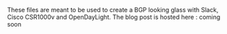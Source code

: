 These files are meant to be used to create a BGP looking glass with Slack, Cisco CSR1000v and OpenDayLight.
The blog post is hosted here : coming soon
